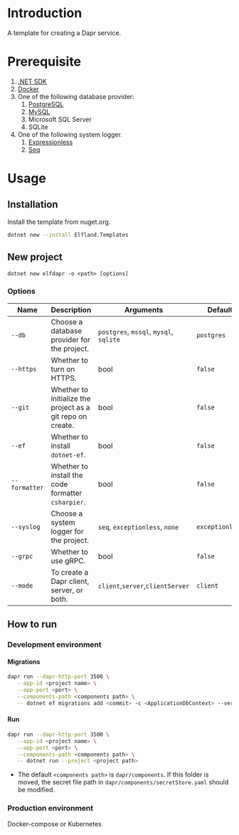 # Introduction
A template for creating a Dapr service.

# Prerequisite
1. [.NET SDK](https://dotnet.microsoft.com/en-us/download)
2. [Docker](https://www.docker.com/get-started/)
3. One of the following database provider:
   1. [PostgreSQL](https://hub.docker.com/_/postgres/)
   2. [MySQL](https://hub.docker.com/_/mysql/)
   3. Microsoft SQL Server
   4. SQLite
4. One of the following system logger.
   1. [Expressionless](https://exceptionless.com/docs/self-hosting/docker/)
   2. [Seq](https://docs.datalust.co/docs/getting-started-with-docker)

# Usage

## Installation
Install the template from nuget.org.
```sh
dotnet new --install Elfland.Templates
```

## New project
```
dotnet new elfdapr -o <path> [options]
```

### Options
| Name          | Description                                                | Arguments                              | Default         |
| ------------- | ---------------------------------------------------------- | -------------------------------------- | --------------- |
| `--db`        | Choose a database provider for the project.                | `postgres`, `mssql`, `mysql`, `sqlite` | `postgres`      |
| `--https`     | Whether to turn on HTTPS.                                  | bool                                   | `false`         |
| `--git`       | Whether to initialize the project as a git repo on create. | bool                                   | `false`         |
| `--ef`        | Whether to install `dotnet-ef`.                            | bool                                   | `false`         |
| `--formatter` | Whether to install the code formatter `csharpier`.         | bool                                   | `false`         |
| `--syslog`    | Choose a system logger for the project.                    | `seq`, `exceptionless`, `none`         | `exceptionless` |
| `--grpc`      | Whether to use gRPC.                                       | bool                                   | `false`         |
| `--mode`      | To create a Dapr client, server, or both.                  | `client`,`server`,`clientServer`       | `client`        |

## How to run
### Development environment
#### Migrations
```sh
dapr run --dapr-http-port 3500 \
   --app-id <project name> \
   --app-port <port> \
   --components-path <components path> \
   -- dotnet ef migrations add <commit> -c <ApplicationDbContext> --verbose
```
#### Run
```sh
dapr run --dapr-http-port 3500 \
   --app-id <project name> \
   --app-port <port> \
   --components-path <components path> \
   -- dotnet run --project <project path>
```

- The default `<components path>` is `dapr/components`. If this folder is moved, the secret file path in `dapr/components/secretStore.yaml` should be modified.

### Production environment
Docker-compose or Kubernetes